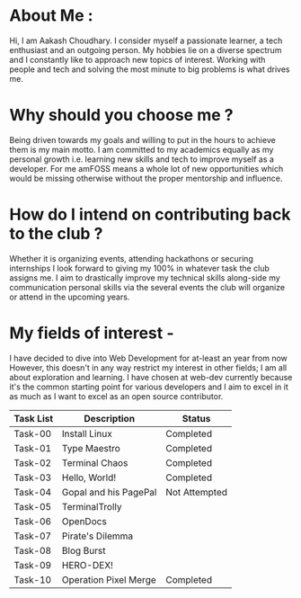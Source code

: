 # **About Me** :
  Hi, I am Aakash Choudhary. I consider myself a passionate learner, a tech enthusiast and an outgoing person. My hobbies lie on a diverse spectrum and I constantly
  like to approach new topics of interest. Working with people and tech and solving the most minute to big problems is what drives me.
# Why should you choose me ?
  Being driven towards my goals and willing to put in the hours to achieve them is my main motto.
  I am committed to my academics equally as my personal growth i.e. learning new skills and tech to improve myself as a developer.
  For me amFOSS means a whole lot of new opportunities which would be missing otherwise without the proper mentorship and influence. 
# How do I intend on contributing back to the club ?
  Whether it is organizing events, attending hackathons or securing internships I look forward to giving my 100%
  in whatever task the club assigns me.
  I aim to drastically improve my technical skills along-side my communication personal skills via the several events the club will organize or attend in the upcoming years.
# My fields of interest -
  I have decided to dive into Web Development for at-least an year from now
  However, this doesn't in any way restrict my interest in other fields; I am all about exploration and learning.
  I have chosen at web-dev currently because it's the common starting point for various developers and I aim to excel in it as much as I want to excel as an open source contributor.

<table>
  <thead>
    <tr>
      <th><strong>Task List</strong></th>
      <th><strong>Description</strong></th>
      <th><strong>Status</strong></th>
    </tr>
  </thead>
  <tbody>
    <tr>
      <td>Task-00</td>
      <td>Install Linux</td>
      <td>Completed</td>
    </tr>
    <tr>
      <td>Task-01</td>
      <td>Type Maestro</td>
      <td>Completed</td>
    </tr>
    <tr>
      <td>Task-02</td>
      <td>Terminal Chaos</td>
      <td>Completed</td>
    </tr>
    <tr>
      <td>Task-03</td>
      <td>Hello, World!</td>
      <td>Completed</td>
    </tr>
    <tr>
      <td>Task-04</td>
      <td>Gopal and his PagePal</td>
      <td>Not Attempted</td>
    </tr>
    <tr>
      <td>Task-05</td>
      <td>TerminalTrolly</td>
      <td></td>
    </tr>
    <tr>
      <td>Task-06</td>
      <td>OpenDocs</td>
      <td></td>
    </tr>
    <tr>
      <td>Task-07</td>
      <td>Pirate's Dilemma</td>
      <td></td>
    </tr>
    <tr>
      <td>Task-08</td>
      <td>Blog Burst</td>
      <td></td>
    </tr>
    <tr>
      <td>Task-09</td>
      <td>HERO-DEX!</td>
      <td></td>
    </tr>
    <tr>
      <td>Task-10</td>
      <td>Operation Pixel Merge</td>
      <td>Completed</td>
    </tr>
  </tbody>
</table>